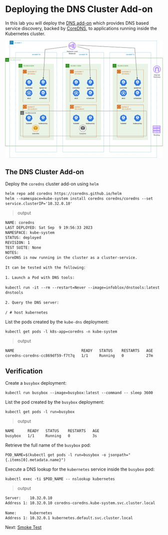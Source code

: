 # Deploying the DNS Cluster Add-on

In this lab you will deploy the [DNS add-on](https://kubernetes.io/docs/concepts/services-networking/dns-pod-service/) which provides DNS based service discovery, backed by [CoreDNS](https://coredns.io/), to applications running inside the Kubernetes cluster.

<img alt="Core DNS" style="border-width:0" src="https://github.com/dekoo/kubernetes-the-hard-way-aws/blob/master/schemas/kubernetes-the-hard-way-aws-core-dns.png?raw=true" />

## The DNS Cluster Add-on

Deploy the `coredns` cluster add-on using `helm`

```
helm repo add coredns https://coredns.github.io/helm
helm --namespace=kube-system install coredns coredns/coredns --set service.clusterIP='10.32.0.10'
```

> output

```
NAME: coredns
LAST DEPLOYED: Sat Sep  9 19:56:33 2023
NAMESPACE: kube-system
STATUS: deployed
REVISION: 1
TEST SUITE: None
NOTES:
CoreDNS is now running in the cluster as a cluster-service.

It can be tested with the following:

1. Launch a Pod with DNS tools:

kubectl run -it --rm --restart=Never --image=infoblox/dnstools:latest dnstools

2. Query the DNS server:

/ # host kubernetes
```

List the pods created by the `kube-dns` deployment:

```
kubectl get pods -l k8s-app=coredns -n kube-system
```

> output

```
NAME                              READY   STATUS    RESTARTS   AGE
coredns-coredns-cc869df59-f7t7q   1/1     Running   0          27m
```

## Verification

Create a `busybox` deployment:

```
kubectl run busybox --image=busybox:latest --command -- sleep 3600
```

List the pod created by the `busybox` deployment:

```
kubectl get pods -l run=busybox
```

> output

```
NAME      READY   STATUS    RESTARTS   AGE
busybox   1/1     Running   0          3s
```

Retrieve the full name of the `busybox` pod:

```
POD_NAME=$(kubectl get pods -l run=busybox -o jsonpath="{.items[0].metadata.name}")
```

Execute a DNS lookup for the `kubernetes` service inside the `busybox` pod:

```
kubectl exec -ti $POD_NAME -- nslookup kubernetes
```

> output

```
Server:    10.32.0.10
Address 1: 10.32.0.10 coredns-coredns.kube-system.svc.cluster.local

Name:      kubernetes
Address 1: 10.32.0.1 kubernetes.default.svc.cluster.local
```

Next: [Smoke Test](13-smoke-test.md)
